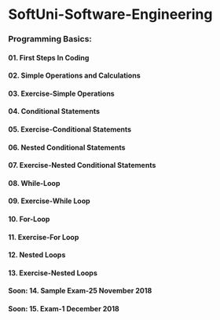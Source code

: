 # SoftUni-Software-Engineering

### Programming Basics:
#### 01. First Steps In Coding
#### 02. Simple Operations and Calculations
#### 03. Exercise-Simple Operations
#### 04. Conditional Statements
#### 05. Exercise-Conditional Statements
#### 06. Nested Conditional Statements
#### 07. Exercise-Nested Conditional Statements
#### 08. While-Loop
#### 09. Exercise-While Loop
#### 10. For-Loop
#### 11. Exercise-For Loop
#### 12. Nested Loops
#### 13. Exercise-Nested Loops

#### Soon: 14. Sample Exam-25 November 2018
#### Soon: 15. Exam-1 December 2018
